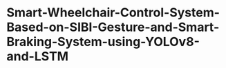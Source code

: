 # Smart-Wheelchair-Control-System-Based-on-SIBI-Gesture-and-Smart-Braking-System-using-YOLOv8-and-LSTM